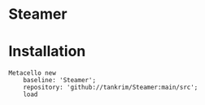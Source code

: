 # Steamer

# Installation

```
Metacello new
	baseline: 'Steamer';
	repository: 'github://tankrim/Steamer:main/src';
	load
  ```
